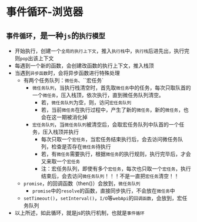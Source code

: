 # 事件循环-浏览器

## `事件循环`，是一种`js`的`执行模型`

+ 开始执行，创建一个`全局的执行上下文`，推入`执行栈`中，`执行栈`后进先出，执行完则`pop`出该上下文
+ 每遇到一个新的函数，会创建改函数的执行上下文，推入栈顶
+ 当遇到`异步函数`时，会将异步函数进行特殊处理
   + 有两个任务队列：`微任务`、``宏任务`
      + `微任务队列`，当执行栈清空时，首先取`微任务`中的任务，每次只取队首的一个`微任务`，压入栈顶，依次执行，直到微任务队列清空。
         + 若，`微任务队列`为空，则，访问`宏任务队列`
         + 若，当前`微任务`在执行过程中，产生了新的`微任务`，新的`微任务`，也会在这一期被消化掉
      + `宏任务队列`，当`微任务队列`被清空后，会取宏任务队列中队首的一个任务，压入栈顶并执行
         + 每次只取一个`宏任务`，当宏任务结束执行后，会去访问微任务队列，检查是否存在`微任务`待执行
         + 若，有`微任务`需要执行，根据`微任务`的执行规则，执行完毕后，才会又来取一个`宏任务`
         + 注：宏任务队列，即使有多个`宏任务`，每次也只取一个`宏任务`，执行结束后，会去访问`微任务队列`！！！不是一直把`宏任务`清空！！
   + `promise`，的回调函数（then()）会放到，`微任务队列`
      + `promise`中的`resolve`的函数，直接同步执行，不会放在`微任务`中
   + `setTimeout()`，`setInterval()`，`I/O`等`webApi`的`回调函数`，会放到，宏任务队列
+ 以上所述，如此循环，就是js的执行机制，也就是`事件循环`

